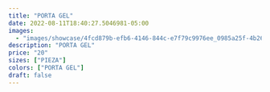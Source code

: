 ```yaml
---
title: "PORTA GEL"
date: 2022-08-11T18:40:27.5046981-05:00
images:
  - "images/showcase/4fcd879b-efb6-4146-844c-e7f79c9976ee_0985a25f-4b26-4878-9864-60088ac9671b.webp"
description: "PORTA GEL"
price: "20"
sizes: ["PIEZA"]
colors: ["PORTA GEL"]
draft: false
---
```

